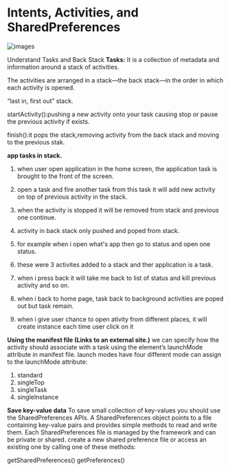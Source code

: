 # Intents, Activities, and SharedPreferences


![images](https://image.slidesharecdn.com/3-2activitysharedprefarance-141001020237-phpapp02/95/activity-shared-preference-1-638.jpg?cb=1412129009)

Understand Tasks and Back Stack
**Tasks:**
It is a collection of metadata and information around a stack of activities.

The activities are arranged in a stack—the back stack—in the order in which each activity is opened.

“last in, first out” stack.

startActivity():pushing a new activity onto your task causing stop or pause the previous activity if exists.

finish():it pops the stack,removing activity from the back stack and moving to the previous stak.

**app tasks in stack.**
1. when user open application in the home screen, the application task is brought to the front of the screen.

2. open a task and fire another task from this task it will add new activity on top of previous activity in the stack.

3. when the activity is stopped it will be removed from stack and previous one continue.

4. activity in back stack only pushed and poped from stack.

5. for example when i open what's app then go to status and open one status.

6. these were 3 activites added to a stack and ther application is a task.

7. when i press back it will take me back to list of status and kill previous activity and so on.

8. when i back to home page, task back to background activities are poped out but task remain.

9. when i give user chance to open ativity from different places, it will create instance each time user click on it

**Using the manifest file (Links to an external site.)**
we can specify how the activity should associate with a task using the <activity> element’s launchMode attribute in manifest file.
launch modes have four different mode can assign to the launchMode attribute:
1. standard
2. singleTop
3. singleTask
4. singleInstance

**Save key-value data**
To save small collection of key-values you should use the SharedPreferences APIs. A SharedPreferences object points to a file containing key-value pairs and provides simple methods to read and write them. Each SharedPreferences file is managed by the framework and can be private or shared. create a new shared preference file or access an existing one by calling one of these methods:

getSharedPreferences()
getPreferences()